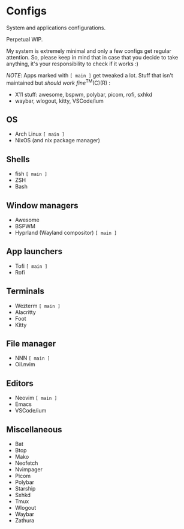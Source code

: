 # Configs

System and applications configurations.

Perpetual WIP.

My system is extremely minimal and only a few configs get regular attention.
So, please keep in mind that in case that you decide to take anything, it's your responsibility to check if it works :)

*NOTE*: Apps marked with `[ main ]` get tweaked a lot.
Stuff that isn't maintained but *should work fine*<sup>TM</sup>(C)(R) :
- X11 stuff: awesome, bspwm, polybar, picom, rofi, sxhkd
- waybar, wlogout, kitty, VSCode/ium

## **OS**

- Arch Linux `[ main ]`
- NixOS (and nix package manager)

## **Shells**

- fish `[ main ]`
- ZSH
- Bash

## **Window managers**

- Awesome
- BSPWM
- Hyprland (Wayland compositor) `[ main ]`

## **App launchers**

- Tofi `[ main ]`
- Rofi

## **Terminals**

- Wezterm `[ main ]`
- Alacritty
- Foot
- Kitty

## **File manager**

- NNN `[ main ]`
- Oil.nvim

## **Editors**

- Neovim `[ main ]`
- Emacs
- VSCode/ium

## **Miscellaneous**

- Bat
- Btop
- Mako
- Neofetch
- Nvimpager
- Picom
- Polybar
- Starship
- Sxhkd
- Tmux
- Wlogout
- Waybar
- Zathura
